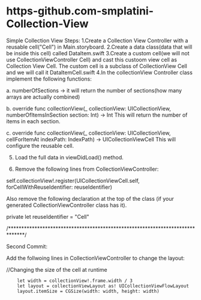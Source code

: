 # https-github.com-smplatini-Collection-View
Simple Collection View
Steps:
1.Create a Collection View Controller with a reusable cell("Cell") in Main.storyboard.
2.Create a data class(data that will be inside this cell) called DataItem.swift
3.Create a custom cell(we will not use CollectionViewController Cell) and cast this custoom view cell as Collection View Cell. 
The custom cell is a subclass of CollectionView Cell and we will call it DataItemCell.swift
4.In the collectionView Controller class implement the following functions:

a. numberOfSections -> it will return the number of sections(how many arrays are actually combined)

b. override func collectionView(_ collectionView: UICollectionView, numberOfItemsInSection section: Int) -> Int
This will return the number of items in each section.

c. override func collectionView(_ collectionView: UICollectionView, cellForItemAt indexPath: IndexPath) -> UICollectionViewCell
This will configure the reusable cell.

5. Load the full data in viewDidLoad() method.

6. Remove the following lines from CollectionViewController:

self.collectionView!.register(UICollectionViewCell.self, forCellWithReuseIdentifier: reuseIdentifier)

Also remove the following declaration at the top of the class (if your generated CollectionViewController class has it).

private let reuseIdentifier = "Cell"



/******************************************************************************/

Second Commit:

Add the follwoing lines in CollectionViewController to change the layout:

//Changing the size of the cell at runtime

        let width = collectionView!.frame.width / 3
        let layout = collectionViewLayout as! UICollectionViewFlowLayout
        layout.itemSize = CGSize(width: width, height: width)
        
        
        
